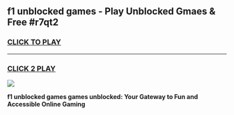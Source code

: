 
## f1 unblocked games - Play Unblocked Gmaes & Free #r7qt2
<h3>
<a href="https://news.freeplayer.one?title=f1_unblocked_games&ref=03M">CLICK TO PLAY</a></h3>
<hr>

<h3>
<a href="https://news.freeplayer.one?title=f1_unblocked_games&ref=03M">CLICK 2 PLAY</a>
  
</h3>

<a href="https://news.freeplayer.one?title=f1_unblocked_games&ref=03M"><img src="https://clearcache.store/games.png"></a>


**f1 unblocked games games unblocked: Your Gateway to Fun and Accessible Online Gaming**
